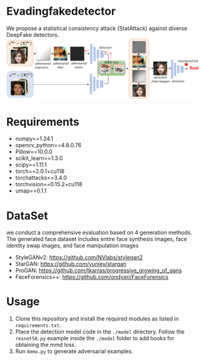 # Evadingfakedetector
We propose a statistical consistency attack (StatAttack) against diverse DeepFake detectors.
![Alt text](./utils/StatAttack.jpg)
# Requirements
- numpy==1.24.1
- opencv_python==4.8.0.76
- Pillow==10.0.0
- scikit_learn==1.3.0
- scipy==1.11.1
- torch==2.0.1+cu118
- torchattacks==3.4.0
- torchvision==0.15.2+cu118
- umap==0.1.1

# DataSet
we conduct a comprehensive evaluation based on 4 generation methods. The generated face dataset includes entire face synthesis images, face identity swap images, and face manipulation images
- StyleGANv2: https://github.com/NVlabs/stylegan2
- StarGAN: https://github.com/yunjey/stargan
- ProGAN: https://github.com/tkarras/progressive_growing_of_gans
- FaceForensics++: https://github.com/ondyari/FaceForensics

# Usage
1. Clone this repository and install the required modules as listed in `requirements.txt`.
2. Place the detection model code in the `./model` directory. Follow the `resnet50.py` example inside the `./model` folder to add hooks for obtaining the mmd loss.
3. Run `demo.py` to generate adversarial examples.

